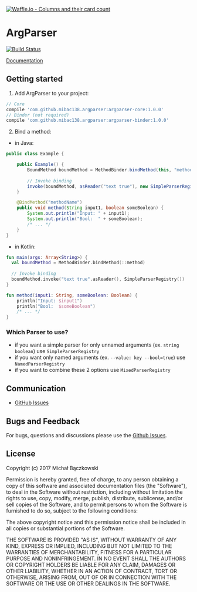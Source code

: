 [![Waffle.io - Columns and their card count](https://badge.waffle.io/mibac138/ArgParser.png?columns=all)](https://waffle.io/mibac138/ArgParser?utm_source=badge)
# ArgParser

[![Build Status](https://travis-ci.org/mibac138/ArgParser.svg?branch=master)](https://travis-ci.org/mibac138/ArgParser) 

[Documentation](https://mibac138.github.io/ArgParser/)
## Getting started

1. Add ArgParser to your project:
```groovy
// Core
compile 'com.github.mibac138.argparser:argparser-core:1.0.0'
// Binder (not required)
compile 'com.github.mibac138.argparser:argparser-binder:1.0.0'
```

2. Bind a method:
- in Java:
```java
public class Example {

    public Example() {
    	BoundMethod boundMethod = MethodBinder.bindMethod(this, "methodName");
    	
    	// Invoke binding
    	invoke(boundMethod, asReader("text true"), new SimpleParserRegistry());
    }

    @BindMethod("methodName")
    public void method(String input1, boolean someBoolean) {
    	System.out.println("Input: " + input1);
    	System.out.println("Bool:  " + someBoolean);
        /* ... */
    }
}
```
- in Kotlin:
```kotlin
fun main(args: Array<String>) {
  val boundMethod = MethodBinder.bindMethod(::method)
  
  // Invoke binding
  boundMethod.invoke("text true".asReader(), SimpleParserRegistry())
}

fun method(input1: String, someBoolean: Boolean) {
    println("Input: $input1")
    println("Bool:  $someBoolean")
    /* ... */
}
```

### Which Parser to use?
- if you want a simple parser for only unnamed arguments (ex. `string boolean`) use `SimpleParserRegistry`
- if you want only named arguments (ex. `--value: key --bool=true`) use `NamedParserRegistry`
- if you want to combine these 2 options use `MixedParserRegistry`


## Communication

- [GitHub Issues](https://github.com/mibac138/ArgParser/issues)

## Bugs and Feedback

For bugs, questions and discussions please use the [Github Issues](https://github.com/mibac138/ArgParser/issues).

 
## License

Copyright (c) 2017 Michał Bączkowski

Permission is hereby granted, free of charge, to any person obtaining a copy
of this software and associated documentation files (the "Software"), to deal
in the Software without restriction, including without limitation the rights
to use, copy, modify, merge, publish, distribute, sublicense, and/or sell
copies of the Software, and to permit persons to whom the Software is
furnished to do so, subject to the following conditions:

The above copyright notice and this permission notice shall be included in all
copies or substantial portions of the Software.

THE SOFTWARE IS PROVIDED "AS IS", WITHOUT WARRANTY OF ANY KIND, EXPRESS OR
IMPLIED, INCLUDING BUT NOT LIMITED TO THE WARRANTIES OF MERCHANTABILITY,
FITNESS FOR A PARTICULAR PURPOSE AND NONINFRINGEMENT. IN NO EVENT SHALL THE
AUTHORS OR COPYRIGHT HOLDERS BE LIABLE FOR ANY CLAIM, DAMAGES OR OTHER
LIABILITY, WHETHER IN AN ACTION OF CONTRACT, TORT OR OTHERWISE, ARISING FROM,
OUT OF OR IN CONNECTION WITH THE SOFTWARE OR THE USE OR OTHER DEALINGS IN THE
SOFTWARE.
